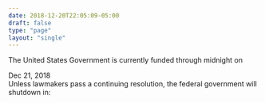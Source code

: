 ```yaml
---
date: 2018-12-20T22:05:09-05:00
draft: false
type: "page"
layout: "single"
---
```


The United States Government is currently funded through midnight on

<div class="tc b">Dec 21, 2018</div>

<div id="unless">Unless lawmakers pass a continuing resolution, the federal government will shutdown in:</div>

<div id="timer"></div>


<script>
// Set the date we're counting down to
var countDownDate = new Date("Dec 21, 2018 23:59:59").getTime(); 
var d = new Date();
var tzOffset = 300 - d.getTimezoneOffset();

//document.write(tzOffset);
// Update the count down every 1 second
var x = setInterval(function() {

  // Get todays date and time
  var now = new Date().getTime();
    
  // Find the distance between now and the count down date
  var distance = countDownDate - now + (1000 * 60 * tzOffset);
    
  // Time calculations for days, hours, minutes and seconds
  var days = Math.floor(distance / (1000 * 60 * 60 * 24));
  var hours = Math.floor((distance % (1000 * 60 * 60 * 24)) / (1000 * 60 * 60));
  var minutes = Math.floor((distance % (1000 * 60 * 60)) / (1000 * 60));
  var seconds = Math.floor((distance % (1000 * 60)) / 1000);
  // Output the result in an element with id="demo"
  document.getElementById("timer").innerHTML = days + "d " + hours + "h "
  + minutes + "m " + seconds + "s ";    
  // If the count down is over, write some text 
  if (distance < 0) {
    clearInterval(x);
    document.getElementById("timer").innerHTML = "NOW";
  }
}, 1000);
</script>


